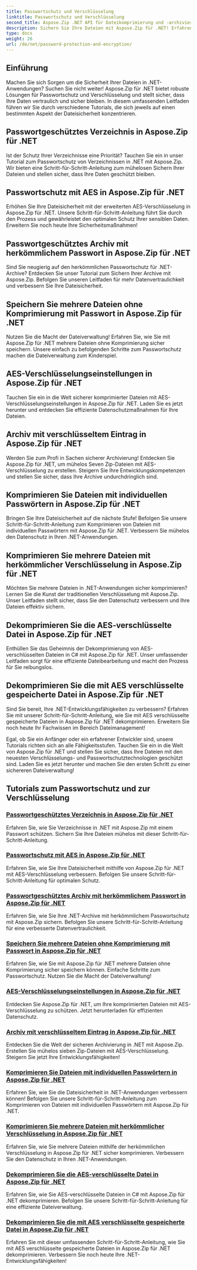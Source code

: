 ```yaml
---
title: Passwortschutz und Verschlüsselung
linktitle: Passwortschutz und Verschlüsselung
second_title: Aspose.Zip .NET API für Dateikomprimierung und -archivierung
description: Sichern Sie Ihre Dateien mit Aspose.Zip für .NET! Erfahren Sie Schritt-für-Schritt-Anleitungen zum Passwortschutz und zur Verschlüsselung, von AES bis hin zu herkömmlichen Methoden.
type: docs
weight: 26
url: /de/net/password-protection-and-encryption/
---
```


## Einführung

Machen Sie sich Sorgen um die Sicherheit Ihrer Dateien in .NET-Anwendungen? Suchen Sie nicht weiter! Aspose.Zip für .NET bietet robuste Lösungen für Passwortschutz und Verschlüsselung und stellt sicher, dass Ihre Daten vertraulich und sicher bleiben. In diesem umfassenden Leitfaden führen wir Sie durch verschiedene Tutorials, die sich jeweils auf einen bestimmten Aspekt der Dateisicherheit konzentrieren.

## Passwortgeschütztes Verzeichnis in Aspose.Zip für .NET

Ist der Schutz Ihrer Verzeichnisse eine Priorität? Tauchen Sie ein in unser Tutorial zum Passwortschutz von Verzeichnissen in .NET mit Aspose.Zip. Wir bieten eine Schritt-für-Schritt-Anleitung zum mühelosen Sichern Ihrer Dateien und stellen sicher, dass Ihre Daten geschützt bleiben.

## Passwortschutz mit AES in Aspose.Zip für .NET

Erhöhen Sie Ihre Dateisicherheit mit der erweiterten AES-Verschlüsselung in Aspose.Zip für .NET. Unsere Schritt-für-Schritt-Anleitung führt Sie durch den Prozess und gewährleistet den optimalen Schutz Ihrer sensiblen Daten. Erweitern Sie noch heute Ihre Sicherheitsmaßnahmen!

## Passwortgeschütztes Archiv mit herkömmlichem Passwort in Aspose.Zip für .NET

Sind Sie neugierig auf den herkömmlichen Passwortschutz für .NET-Archive? Entdecken Sie unser Tutorial zum Sichern Ihrer Archive mit Aspose.Zip. Befolgen Sie unseren Leitfaden für mehr Datenvertraulichkeit und verbessern Sie Ihre Dateisicherheit.

## Speichern Sie mehrere Dateien ohne Komprimierung mit Passwort in Aspose.Zip für .NET

Nutzen Sie die Macht der Dateiverwaltung! Erfahren Sie, wie Sie mit Aspose.Zip für .NET mehrere Dateien ohne Komprimierung sicher speichern. Unsere einfach zu befolgenden Schritte zum Passwortschutz machen die Dateiverwaltung zum Kinderspiel.

## AES-Verschlüsselungseinstellungen in Aspose.Zip für .NET

Tauchen Sie ein in die Welt sicherer komprimierter Dateien mit AES-Verschlüsselungseinstellungen in Aspose.Zip für .NET. Laden Sie es jetzt herunter und entdecken Sie effiziente Datenschutzmaßnahmen für Ihre Dateien.

## Archiv mit verschlüsseltem Eintrag in Aspose.Zip für .NET

Werden Sie zum Profi in Sachen sicherer Archivierung! Entdecken Sie Aspose.Zip für .NET, um mühelos Seven Zip-Dateien mit AES-Verschlüsselung zu erstellen. Steigern Sie Ihre Entwicklungskompetenzen und stellen Sie sicher, dass Ihre Archive undurchdringlich sind.

## Komprimieren Sie Dateien mit individuellen Passwörtern in Aspose.Zip für .NET

Bringen Sie Ihre Dateisicherheit auf die nächste Stufe! Befolgen Sie unsere Schritt-für-Schritt-Anleitung zum Komprimieren von Dateien mit individuellen Passwörtern mit Aspose.Zip für .NET. Verbessern Sie mühelos den Datenschutz in Ihren .NET-Anwendungen.

## Komprimieren Sie mehrere Dateien mit herkömmlicher Verschlüsselung in Aspose.Zip für .NET

Möchten Sie mehrere Dateien in .NET-Anwendungen sicher komprimieren? Lernen Sie die Kunst der traditionellen Verschlüsselung mit Aspose.Zip. Unser Leitfaden stellt sicher, dass Sie den Datenschutz verbessern und Ihre Dateien effektiv sichern.

## Dekomprimieren Sie die AES-verschlüsselte Datei in Aspose.Zip für .NET

Enthüllen Sie das Geheimnis der Dekomprimierung von AES-verschlüsselten Dateien in C# mit Aspose.Zip für .NET. Unser umfassender Leitfaden sorgt für eine effiziente Dateibearbeitung und macht den Prozess für Sie reibungslos.

## Dekomprimieren Sie die mit AES verschlüsselte gespeicherte Datei in Aspose.Zip für .NET

Sind Sie bereit, Ihre .NET-Entwicklungsfähigkeiten zu verbessern? Erfahren Sie mit unserer Schritt-für-Schritt-Anleitung, wie Sie mit AES verschlüsselte gespeicherte Dateien in Aspose.Zip für .NET dekomprimieren. Erweitern Sie noch heute Ihr Fachwissen im Bereich Dateimanagement!

Egal, ob Sie ein Anfänger oder ein erfahrener Entwickler sind, unsere Tutorials richten sich an alle Fähigkeitsstufen. Tauchen Sie ein in die Welt von Aspose.Zip für .NET und stellen Sie sicher, dass Ihre Dateien mit den neuesten Verschlüsselungs- und Passwortschutztechnologien geschützt sind. Laden Sie es jetzt herunter und machen Sie den ersten Schritt zu einer sichereren Dateiverwaltung!
## Tutorials zum Passwortschutz und zur Verschlüsselung
### [Passwortgeschütztes Verzeichnis in Aspose.Zip für .NET](./password-protect-directory/)
Erfahren Sie, wie Sie Verzeichnisse in .NET mit Aspose.Zip mit einem Passwort schützen. Sichern Sie Ihre Dateien mühelos mit dieser Schritt-für-Schritt-Anleitung.
### [Passwortschutz mit AES in Aspose.Zip für .NET](./password-protect-with-aes/)
Erfahren Sie, wie Sie Ihre Dateisicherheit mithilfe von Aspose.Zip für .NET mit AES-Verschlüsselung verbessern. Befolgen Sie unsere Schritt-für-Schritt-Anleitung für optimalen Schutz.
### [Passwortgeschütztes Archiv mit herkömmlichem Passwort in Aspose.Zip für .NET](./password-protect-archive-traditional-password/)
Erfahren Sie, wie Sie Ihre .NET-Archive mit herkömmlichem Passwortschutz mit Aspose.Zip sichern. Befolgen Sie unsere Schritt-für-Schritt-Anleitung für eine verbesserte Datenvertraulichkeit.
### [Speichern Sie mehrere Dateien ohne Komprimierung mit Passwort in Aspose.Zip für .NET](./store-multiple-files-no-compression-password/)
Erfahren Sie, wie Sie mit Aspose.Zip für .NET mehrere Dateien ohne Komprimierung sicher speichern können. Einfache Schritte zum Passwortschutz. Nutzen Sie die Macht der Dateiverwaltung!
### [AES-Verschlüsselungseinstellungen in Aspose.Zip für .NET](./aes-encryption-settings/)
Entdecken Sie Aspose.Zip für .NET, um Ihre komprimierten Dateien mit AES-Verschlüsselung zu schützen. Jetzt herunterladen für effizienten Datenschutz.
### [Archiv mit verschlüsseltem Eintrag in Aspose.Zip für .NET](./archive-with-encrypted-entry/)
Entdecken Sie die Welt der sicheren Archivierung in .NET mit Aspose.Zip. Erstellen Sie mühelos sieben Zip-Dateien mit AES-Verschlüsselung. Steigern Sie jetzt Ihre Entwicklungsfähigkeiten!
### [Komprimieren Sie Dateien mit individuellen Passwörtern in Aspose.Zip für .NET](./compress-files-individual-passwords/)
Erfahren Sie, wie Sie die Dateisicherheit in .NET-Anwendungen verbessern können! Befolgen Sie unsere Schritt-für-Schritt-Anleitung zum Komprimieren von Dateien mit individuellen Passwörtern mit Aspose.Zip für .NET.
### [Komprimieren Sie mehrere Dateien mit herkömmlicher Verschlüsselung in Aspose.Zip für .NET](./compress-multiple-files-traditional-encryption/)
Erfahren Sie, wie Sie mehrere Dateien mithilfe der herkömmlichen Verschlüsselung in Aspose.Zip für .NET sicher komprimieren. Verbessern Sie den Datenschutz in Ihren .NET-Anwendungen.
### [Dekomprimieren Sie die AES-verschlüsselte Datei in Aspose.Zip für .NET](./decompress-aes-encrypted-file/)
Erfahren Sie, wie Sie AES-verschlüsselte Dateien in C# mit Aspose.Zip für .NET dekomprimieren. Befolgen Sie unsere Schritt-für-Schritt-Anleitung für eine effiziente Dateiverwaltung.
### [Dekomprimieren Sie die mit AES verschlüsselte gespeicherte Datei in Aspose.Zip für .NET](./decompress-aes-encrypted-stored-file/)
Erfahren Sie mit dieser umfassenden Schritt-für-Schritt-Anleitung, wie Sie mit AES verschlüsselte gespeicherte Dateien in Aspose.Zip für .NET dekomprimieren. Verbessern Sie noch heute Ihre .NET-Entwicklungsfähigkeiten!